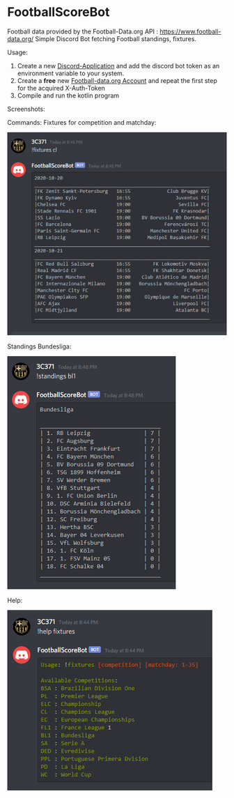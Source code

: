 # FootballScoreBot
Football data provided by the Football-Data.org API : https://www.football-data.org/
Simple Discord Bot fetching Football standings, fixtures.

Usage:
1. Create a new [Discord-Application](https://discord.com/developers/applications) and add the discord bot token as an environment variable to your system.
2. Create a **free** new [Football-data.org Account](https://www.football-data.org) and repeat the first step for the acquired X-Auth-Token
3. Compile and run the kotlin program

Screenshots:


Commands:
Fixtures for competition and matchday:

![Fixtures](/images/cl_fixtures_current_matchday.PNG)

Standings Bundesliga:

![Standings](/images/standings_bl1.PNG)

Help:

![Fixtures](/images/help_fixtures.PNG)
